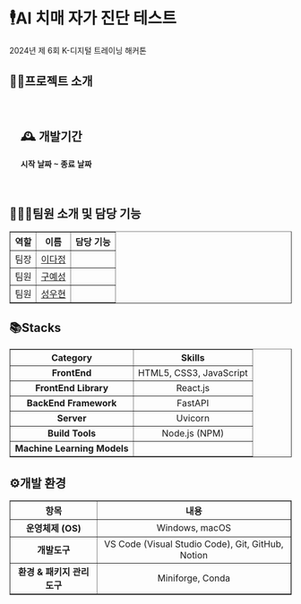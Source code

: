# 🕴️AI 치매 자가 진단 테스트
2024년 제 6회 K-디지털 트레이닝 해커톤
<!-- //////////////////////////////////////////////////////////////////////////////////////////////////////////////////////////// -->

## 👨‍🏫프로젝트 소개
#### 
#### 
<!-- //////////////////////////////////////////////////////////////////////////////////////////////////////////////////////////// -->

<!-- //////////////////////////////////////////////////////////////////////////////////////////////////////////////////////////// -->

<div style="padding: 20px; font-family: Arial, sans-serif;">
  <h2>🕰️ 개발기간</h2>
  <p><strong>시작 날짜 ~ 종료 날짜</strong></p>
  <ul style="list-style-type: none; padding: 0;">
    <li style="margin-bottom: 10px;">
      <span style="font-weight: bold;">
    </li>
  </ul>
</div>
<!-- //////////////////////////////////////////////////////////////////////////////////////////////////////////////////////////// -->

## 🧑‍🤝‍🧑팀원 소개 및 담당 기능

<div>
  <table border="1" style="width: 100%; border-collapse: collapse;">
    <thead>
      <tr>
        <th style="text-align: center;">역할</th>
        <th style="text-align: center;">이름</th>
        <th style="text-align: center;">담당 기능</th>
      </tr>
    </thead>
    <tbody>
      <tr>
        <td style="text-align: center;">팀장</td>
        <td style="text-align: center;"><a href="https://github.com/LXXDJ">이다정</a></td>
        <td>
        </td>
      </tr>
      <tr>
        <td style="text-align: center;">팀원</td>
        <td style="text-align: center;"><a href="https://github.com/KUYESUNG">구예성</a></td>
        <td>
        </td>
      </tr>
      <tr>
        <td style="text-align: center;">팀원</td>
        <td style="text-align: center;"><a href="https://github.com/sunguh0904">성우현</a></td>
        <td>
        </td>
      </tr>
    </tbody>
  </table>
</div>
<!-- //////////////////////////////////////////////////////////////////////////////////////////////////////////////////////////// -->

## 📚Stacks

<div>
  <table border="1" style="width: 100%; border-collapse: collapse;">
    <thead>
      <tr>
        <th style="text-align: center;">Category</th>
        <th style="text-align: center;">Skills</th>
      </tr>
    </thead>
    <tbody>
      <tr>
        <td style="text-align: center;"><strong>FrontEnd</strong></td>
        <td style="text-align: center;">
          HTML5, CSS3, JavaScript
        </td>
      </tr>
      <tr>
        <td style="text-align: center;"><strong>FrontEnd Library</strong></td>
        <td style="text-align: center;">
          React.js
        </td>
      </tr>
      <tr>
        <td style="text-align: center;"><strong>BackEnd Framework</strong></td>
        <td style="text-align: center;">
          FastAPI
        </td>
      </tr>
      <tr>
        <td style="text-align: center;"><strong>Server</strong></td>
        <td style="text-align: center;">
          Uvicorn
        </td>
      </tr>
      <tr>
        <td style="text-align: center;"><strong>Build Tools</strong></td>
        <td style="text-align: center;">
          Node.js (NPM)
        </td>
      </tr>
      <tr>
        <td style="text-align: center;"><strong>Machine Learning Models</strong></td>
        <td style="text-align: center;">
        </td>
      </tr>
    </tbody>
  </table>
</div>
<!-- //////////////////////////////////////////////////////////////////////////////////////////////////////////////////////////// -->

## ⚙️개발 환경

<div>
  <table border="1" style="width: 100%; border-collapse: collapse;">
    <thead>
      <tr>
        <th style="text-align: center;">항목</th>
        <th style="text-align: center;">내용</th>
      </tr>
    </thead>
    <tbody>
      <tr>
        <td style="text-align: center;"><strong>운영체제 (OS)</strong></td>
        <td style="text-align: center;">Windows, macOS</td>
      </tr>
      <tr>
        <td style="text-align: center;"><strong>개발도구</strong></td>
        <td style="text-align: center;">VS Code (Visual Studio Code), Git, GitHub, Notion</td>
      </tr>
      <tr>
        <td style="text-align: center;"><strong>환경 & 패키지 관리도구</strong></td>
        <td style="text-align: center;">Miniforge, Conda</td>
      </tr>
    </tbody>
  </table>
</div>
